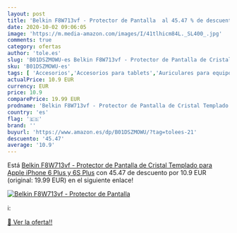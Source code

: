 ```yaml
---
layout: post
title: 'Belkin F8W713vf - Protector de Pantalla  al 45.47 % de descuento'
date: 2020-10-02 09:06:05
image: 'https://m.media-amazon.com/images/I/41tlhicm84L._SL400_.jpg'
comments: true
category: ofertas
author: 'tole.es'
slug: 'B01DSZMOWU-es Belkin F8W713vf - Protector de Pantalla de Cristal...'
sku: 'B01DSZMOWU-es'
tags: [ 'Accesorios','Accesorios para tablets','Auriculares para equipo de audio','Auriculares y accesorios','Electrónica','Electrónica para moto','Electrónica para vehículos','Fundas blandas para tablets','Fundas para tablets','Informática','Smartwatches','Soportes para moto','Tecnología para vestir','apple','iphone', ]
actualPrice: 10.9 EUR
currency: EUR
price: 10.9
comparePrice: 19.99 EUR
prodname: 'Belkin F8W713vf - Protector de Pantalla de Cristal Templado para Apple iPhone 6 Plus y 6S Plus'
country: 'es'
flag: '🇪🇸'
brand: ''
buyurl: 'https://www.amazon.es/dp/B01DSZMOWU/?tag=tolees-21'
descuento: '45.47'
average: '10.9'
---
```


Está [Belkin F8W713vf - Protector de Pantalla de Cristal Templado para Apple iPhone 6 Plus y 6S Plus](https://www.amazon.es/dp/B01DSZMOWU/?tag=tolees-21) con 45.47 de descuento por 10.9 EUR (original: 19.99 EUR) en el siguiente enlace!

[![Belkin F8W713vf - Protector de Pantalla ](https://m.media-amazon.com/images/I/41tlhicm84L._SL400_.jpg)](https://www.amazon.es/dp/B01DSZMOWU/?tag=tolees-21)

ℹ️:


[🛒 Ver la oferta!!](https://www.amazon.es/dp/B01DSZMOWU/?tag=tolees-21)
